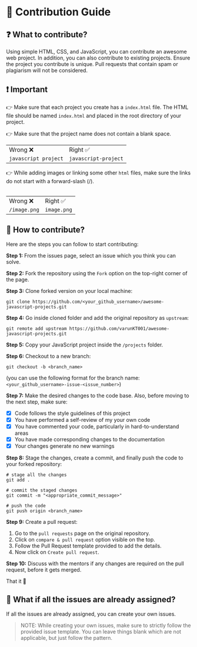 # 📃 Contribution Guide

## ❓ What to contribute?

Using simple HTML, CSS, and JavaScript, you can contribute an awesome web project. In addition, you can also contribute to existing projects. Ensure the project you contribute is unique. Pull requests that contain spam or plagiarism will not be considered.

## ❗ Important

👉 Make sure that each project you create has a `index.html` file. The HTML file should be named `index.html` and placed in the root directory of your project.

👉 Make sure that the project name does not contain a blank space.

<table>
<tr>
  <td>Wrong ❌</td>
  <td>Right ✅</td>
</tr>
<tr>
  <td><code>javascript project</code></td>
  <td><code>javascript-project</code></td>
</tr>
<table>

👉 While adding images or linking some other `html` files, make sure the links do not start with a forward-slash (/).

<table>
<tr>
  <td>Wrong ❌</td>
  <td>Right ✅</td>
</tr>
<tr>
  <td><code>/image.png</code></td>
  <td><code>image.png</code></td>
</tr>
<table>

## 🤔 How to contribute?

Here are the steps you can follow to start contributing:

**Step 1:** From the issues page, select an issue which you think you can solve.

**Step 2:** Fork the repository using the `Fork` option on the top-right corner of the page.

**Step 3:** Clone forked version on your local machine:

```git
git clone https://github.com/<your_github_username>/awesome-javascript-projects.git
```

**Step 4:** Go inside cloned folder and add the original repository as `upstream`:

```git
git remote add upstream https://github.com/varunKT001/awesome-javascript-projects.git
```

**Step 5:** Copy your JavaScript project inside the `/projects` folder.

**Step 6:** Checkout to a new branch:

```git
git checkout -b <branch_name>
```

(you can use the following format for the branch name: `<your_github_username>-issue-<issue_number>`)

**Step 7:** Make the desired changes to the code base. Also, before moving to the next step, make sure:

- [x] Code follows the style guidelines of this project
- [x] You have performed a self-review of my your own code
- [x] You have commented your code, particularly in hard-to-understand areas
- [x] You have made corresponding changes to the documentation
- [x] Your changes generate no new warnings

**Step 8:** Stage the changes, create a commit, and finally push the code to your forked repository:

```git
# stage all the changes
git add .

# commit the staged changes
git commit -m "<appropriate_commit_message>"

# push the code
git push origin <branch_name>
```

**Step 9:** Create a pull request:

1. Go to the `pull requests` page on the original repository.
2. Click on `compare & pull request` option visible on the top.
3. Follow the Pull Request template provided to add the details.
4. Now click on `Create pull request`.

**Step 10:** Discuss with the mentors if any changes are required on the pull request, before it gets merged.

That it 🎉

## 🤔 What if all the issues are already assigned?

If all the issues are already assigned, you can create your own issues.

> NOTE: While creating your own issues, make sure to strictly follow the provided issue template. You can leave things blank which are not applicable, but just follow the pattern.
